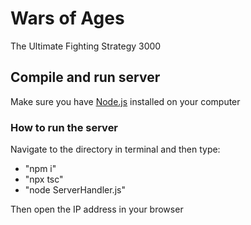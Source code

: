 # Wars of Ages
The Ultimate Fighting Strategy 3000


## Compile and run server
Make sure you have [Node.js](https://nodejs.org/en/) installed on your computer


### How to run the server
Navigate to the directory in terminal and then type:
- "npm i"
- "npx tsc"
- "node ServerHandler.js"
  

Then open the IP address in your browser
